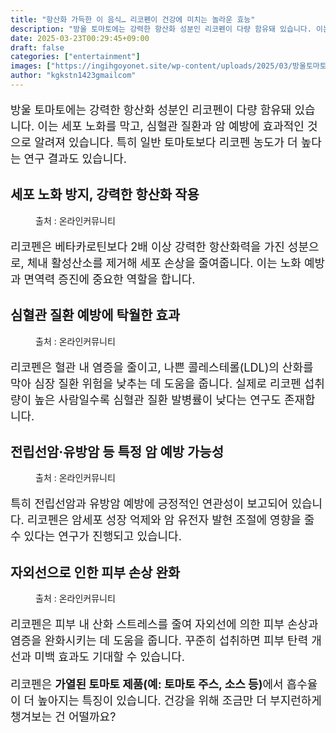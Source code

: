 ```yaml
---
title: "항산화 가득한 이 음식… 리코펜이 건강에 미치는 놀라운 효능"
description: "방울 토마토에는 강력한 항산화 성분인 리코펜이 다량 함유돼 있습니다. 이는 세포 노화를 막고, 심혈관 질환과 암 예방에 효과적인 것으로 알려져 있습니다. 특히 일반 토마토보다 리코펜 농도가 더 높다는 연구 결과도 있습니다."
date: 2025-03-23T00:29:45+09:00
draft: false
categories: ["entertainment"]
images: ["https://ingihgoyonet.site/wp-content/uploads/2025/03/방울토마토효능-1024x683.jpg", "https://ingihgoyonet.site/wp-content/uploads/2025/03/심혈관질환-1024x683.jpg", "https://ingihgoyonet.site/wp-content/uploads/2025/03/암예방-1024x683.jpg", "https://ingihgoyonet.site/wp-content/uploads/2025/03/햇빛-1024x678.jpg"]
author: "kgkstn1423gmailcom"
---
```


<p style="font-size:18px">방울 토마토에는 강력한 항산화 성분인 리코펜이 다량 함유돼 있습니다. 이는 세포 노화를 막고, 심혈관 질환과 암 예방에 효과적인 것으로 알려져 있습니다. 특히 일반 토마토보다 리코펜 농도가 더 높다는 연구 결과도 있습니다.</p> <h2 >세포 노화 방지, 강력한 항산화 작용</h2> <figure ><img src="https://ingihgoyonet.site/wp-content/uploads/2025/03/방울토마토효능-1024x683.jpg" alt="" style="aspect-ratio:16/9;object-fit:cover"/><figcaption >출처 : 온라인커뮤니티</figcaption></figure> <p style="font-size:18px">리코펜은 베타카로틴보다 2배 이상 강력한 항산화력을 가진 성분으로, 체내 활성산소를 제거해 세포 손상을 줄여줍니다. 이는 노화 예방과 면역력 증진에 중요한 역할을 합니다.</p> <h2 >심혈관 질환 예방에 탁월한 효과</h2> <figure ><img src="https://ingihgoyonet.site/wp-content/uploads/2025/03/심혈관질환-1024x683.jpg" alt="" /><figcaption >출처 : 온라인커뮤니티</figcaption></figure> <p style="font-size:18px">리코펜은 혈관 내 염증을 줄이고, 나쁜 콜레스테롤(LDL)의 산화를 막아 심장 질환 위험을 낮추는 데 도움을 줍니다. 실제로 리코펜 섭취량이 높은 사람일수록 심혈관 질환 발병률이 낮다는 연구도 존재합니다.</p> <h2 >전립선암·유방암 등 특정 암 예방 가능성</h2> <figure ><img src="https://ingihgoyonet.site/wp-content/uploads/2025/03/암예방-1024x683.jpg" alt="" style="aspect-ratio:16/9;object-fit:cover"/><figcaption >출처 : 온라인커뮤니티</figcaption></figure> <p style="font-size:18px">특히 전립선암과 유방암 예방에 긍정적인 연관성이 보고되어 있습니다. 리코펜은 암세포 성장 억제와 암 유전자 발현 조절에 영향을 줄 수 있다는 연구가 진행되고 있습니다.</p> <h2 >자외선으로 인한 피부 손상 완화</h2> <figure ><img src="https://ingihgoyonet.site/wp-content/uploads/2025/03/햇빛-1024x678.jpg" alt="" style="aspect-ratio:16/9;object-fit:cover"/><figcaption >출처 : 온라인커뮤니티</figcaption></figure> <p style="font-size:18px">리코펜은 피부 내 산화 스트레스를 줄여 자외선에 의한 피부 손상과 염증을 완화시키는 데 도움을 줍니다. 꾸준히 섭취하면 피부 탄력 개선과 미백 효과도 기대할 수 있습니다.</p> <p style="font-size:18px">리코펜은 <strong>가열된 토마토 제품(예: 토마토 주스, 소스 등)</strong>에서 흡수율이 더 높아지는 특징이 있습니다. 건강을 위해 조금만 더 부지런하게 챙겨보는 건 어떨까요?</p>